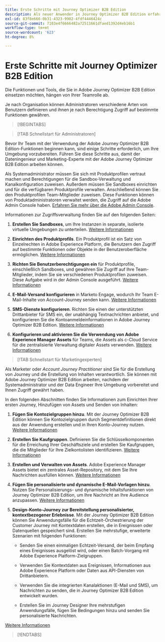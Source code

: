 ```yaml
---
title: Erste Schritte mit Journey Optimizer B2B Edition
description: Als neuer Anwender in Journey Optimizer B2B Edition erfahren Sie mehr über die Schlüsselbereiche für die ersten Schritte.
exl-id: 83f8e666-0b31-4323-9902-4fdf4446424c
source-git-commit: 7103e4f6666482a72511661dfaed1392d4eb16b1
workflow-type: tm+mt
source-wordcount: '623'
ht-degree: 8%

---
```


# Erste Schritte mit Journey Optimizer B2B Edition

Die Funktionen und Tools, die Sie in Adobe Journey Optimizer B2B Edition einsetzen möchten, hängen von Ihrer Teamrolle ab.

Je nach Organisation können Administratoren verschiedene Arten von Benutzern definieren und ihnen je nach Berechtigung Zugriff auf bestimmte Funktionen gewähren.

>[!BEGINTABS]

>[!TAB Schnellstart für Administratoren]

Bevor Ihr Team mit der Verwendung der Adobe Journey Optimizer B2B Edition-Funktionen beginnen kann, sind einige Schritte erforderlich, um Ihre Umgebung vorzubereiten. Führen Sie diese Schritte aus, damit der Dateningenieur und Marketing-Experte mit der Adobe Journey Optimizer B2B Edition arbeiten können.

Als Systemadministrator müssen Sie sich mit Produktprofilen vertraut machen und Berechtigungen für die Sandbox-Verwaltung und Kanalkonfiguration zuweisen. Außerdem müssen Sie Sandboxes einrichten und für die verfügbaren Produktprofile verwalten. Anschließend können Sie den Produktprofilen Team-Mitglieder zuweisen. Diese Funktionen können von Produktadministratoren verwaltet werden, die Zugriff auf die Adobe Admin Console haben. [Erfahren Sie mehr über die Adobe Admin Console](https://helpx.adobe.com/de/enterprise/using/admin-console.html).

Informationen zur Zugriffsverwaltung finden Sie auf den folgenden Seiten:

1. **Erstellen Sie Sandboxes**, um Ihre Instanzen in separate, isolierte virtuelle Umgebungen zu unterteilen. [Weitere Informationen](https://experienceleague.adobe.com/en/docs/experience-platform/sandbox/home#understanding-sandboxes)

1. **Einrichten des Produktprofils**. Ein Produktprofil ist ein Satz von Einzelrechten in Adobe Experience Platform, die Benutzern den Zugriff auf bestimmte Funktionen oder Objekte in der Benutzeroberfläche ermöglichen. [Weitere Informationen](../admin/user-management.md#create-the-marketo-engage-product-profile)

1. **Richten Sie Benutzerberechtigungen ein** für Produktprofile, einschließlich Sandboxes, und gewähren Sie Zugriff auf Ihre Team-Mitglieder, indem Sie sie verschiedenen Produktprofilen zuweisen. Diese Aufgabe wird in der Admin Console ausgeführt. [Weitere Informationen](../admin/user-management.md#create-a-user-group)

1. **E-Mail-Versand konfigurieren** in Marketo Engage, wodurch Ihr Team E-Mail-Inhalte von Account-Journey senden kann. [Weitere Informationen](https://experienceleague.adobe.com/en/docs/marketo/using/getting-started/initial-setup/setup-steps#ensure-email-deliverability)

1. **SMS-Dienste konfigurieren**. Richten Sie einen der unterstützten Drittanbieter für SMS ein, der unabhängig Textnachrichten anbietet, und konfigurieren Sie die Kontoanmeldeinformationen in Adobe Journey Optimizer B2B Edition. [Weitere Informationen](../content/sms-authoring.md#create-a-new-api-credentials-for-an-sms-service-provider)

1. **Konfigurieren und aktivieren Sie die Verwendung von Adobe Experience Manager Assets** für Teams, die Assets als c-Cloud Service für die zentralisierte Verwaltung digitaler Assets verwenden. [Weitere Informationen](../admin/configure-aem-repositories.md)

>[!TAB Schnellstart für Marketingexperten]

Als Marketer oder _Account Journey Practitioner_ sind Sie für die Erstellung von Journey und die Erstellung von Inhalten verantwortlich. Sie können mit Adobe Journey Optimizer B2B Edition arbeiten, nachdem der Systemadministrator und der Data Engineer Ihre Umgebung vorbereitet und Ihnen Zugriff gewährt haben.

In den folgenden Abschnitten finden Sie Informationen zum Einrichten Ihrer ersten Journey, Hinzufügen von Assets und Senden von Inhalten:

1. **Fügen Sie Kontozielgruppen hinzu**. Mit der Journey Optimizer B2B Edition können Sie Kontozielgruppen durch Segmentdefinitionen direkt aus der Anwendung erstellen und in Ihren Konto-Journey nutzen. [Weitere Informationen](../audiences/account-audience-overview.md)

1. **Erstellen Sie Kaufgruppen**. Definieren Sie die Schlüsselkomponenten für die Erreichung Ihrer Geschäftsziele und erstellen Sie Kaufgruppen, die die Mitglieder für Ihre Zielkontolisten identifizieren. [Weitere Informationen](../buying-groups/buying-groups-overview.md)

1. **Erstellen und Verwalten von Assets**. Adobe Experience Manager Assets bietet ein zentrales Asset-Repository, mit dem Sie Ihre Nachrichten ausfüllen können. [Weitere Informationen](../content/assets-overview.md)

1. **Fügen Sie personalisierte und dynamische E-Mail-Vorlagen hinzu**. Nutzen Sie Personalisierungs- und dynamische Inhaltsfunktionen von Journey Optimizer B2B Edition, um Ihre Nachricht an Ihre Audience anzupassen. [Weitere Informationen](../content/email-templates.md)

1. **Design-Konto-Journey zur Bereitstellung personalisierter, kontextbezogener Erlebnisse**. Mit der Journey Optimizer B2B Edition können Sie Anwendungsfälle für die Echtzeit-Orchestrierung der Customer Journey mit Kontextdaten erstellen, die in Ereignissen oder Datenquellen gespeichert sind. Erstellen Sie mehrstufige, erweiterte Szenarien mit folgenden Funktionen:

   * Senden Sie einen einmaligen Echtzeit-Versand, der beim Empfang eines Ereignisses ausgelöst wird, oder einen Batch-Vorgang mit Adobe Experience Platform-Zielgruppen.

   * Verwenden Sie Kontextdaten aus Ereignissen, Informationen aus Adobe Experience Platform oder Daten aus API-Diensten von Drittanbietern.

   * Verwenden Sie die integrierten Kanalaktionen (E-Mail und SMS), um Nachrichten zu senden, die in Journey Optimizer B2B Edition entwickelt wurden.

   * Erstellen Sie im Journey Designer Ihre mehrstufigen Anwendungsfälle, fügen Sie Bedingungen hinzu und senden Sie personalisierte Nachrichten.

[Weitere Informationen](../journeys/journey-overview.md)

>[!ENDTABS]
